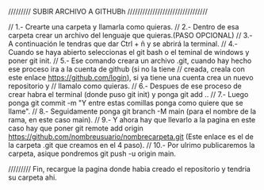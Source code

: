 ///////// SUBIR ARCHIVO A GITHUBh
////////////////////////////////

// 1.- Crearte una carpeta y llamarla como quieras.
// 2.- Dentro de esa carpeta crear un archivo del lenguaje que quieras.(PASO OPCIONAL)
// 3.- A continuación le tendras que dar Ctrl + ñ y se abrirá la terminal.
// 4.- Cuando se haya abierto seleccionas el git bash o el teminal de windows y poner git init.
// 5.- Ese comando creara un archivo .git, cuando hay hecho ese proceso ira a la cuenta de github (si no la tiene
// creada, creala con este enlace https://github.com/login), si ya tiene una cuenta crea un nuevo repositorio y 
// llamalo como quieras.
// 6.- Despues de ese proceso de crear habra el terminal (donde puso git init) y ponga git add ..
// 7.- Luego ponga git commit -m "Y entre estas comillas ponga como quiere que se llame".
// 8.- Seguidamente ponga git branch -M main (para el nombre de la rama, en este caso main).
// 9.- Y ahora hay que llevarlo a la pagina en este caso hay que poner git remote add origin https://github.com/nombreusuario/nombrecarpeta.git (Este enlace es el de la carpeta .git que creamos en el 4 paso).
// 10.- Por ulrimo publicaremos la carpeta, asique pondremos git push -u origin main.

///////// Fin, recargue la pagina donde habia creado el repositorio y tendria su carpeta ahi.